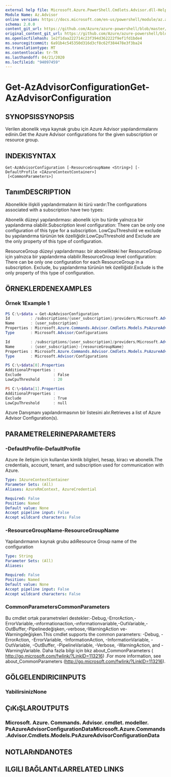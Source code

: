 ```yaml
---
external help file: Microsoft.Azure.PowerShell.Cmdlets.Advisor.dll-Help.xml
Module Name: Az.Advisor
online version: https://docs.microsoft.com/en-us/powershell/module/az.advisor/get-azadvisorconfiguration
schema: 2.0.0
content_git_url: https://github.com/Azure/azure-powershell/blob/master/src/Advisor/Advisor/help/Get-AzAdvisorConfiguration.md
original_content_git_url: https://github.com/Azure/azure-powershell/blob/master/src/Advisor/Advisor/help/Get-AzAdvisorConfiguration.md
ms.openlocfilehash: 1e2f1daa222714c23f394d362222f9ef1fd1bde4
ms.sourcegitcommit: 6a91b4c545350d316d3cf8c62f384478e3f3ba24
ms.translationtype: MT
ms.contentlocale: tr-TR
ms.lasthandoff: 04/21/2020
ms.locfileid: "94097459"
---
```

# <span data-ttu-id="bb5f1-101">Get-AzAdvisorConfiguration</span><span class="sxs-lookup"><span data-stu-id="bb5f1-101">Get-AzAdvisorConfiguration</span></span>

## <span data-ttu-id="bb5f1-102">SYNOPSIS</span><span class="sxs-lookup"><span data-stu-id="bb5f1-102">SYNOPSIS</span></span>
<span data-ttu-id="bb5f1-103">Verilen abonelik veya kaynak grubu için Azure Advisor yapılandırmalarını edinin.</span><span class="sxs-lookup"><span data-stu-id="bb5f1-103">Get the Azure Advisor configurations for the given subscription or resource group.</span></span>

## <span data-ttu-id="bb5f1-104">INDEKI</span><span class="sxs-lookup"><span data-stu-id="bb5f1-104">SYNTAX</span></span>

```
Get-AzAdvisorConfiguration [-ResourceGroupName <String>] [-DefaultProfile <IAzureContextContainer>]
 [<CommonParameters>]
```

## <span data-ttu-id="bb5f1-105">Tanım</span><span class="sxs-lookup"><span data-stu-id="bb5f1-105">DESCRIPTION</span></span>
<span data-ttu-id="bb5f1-106">Abonelikle ilişkili yapılandırmaların iki türü vardır:</span><span class="sxs-lookup"><span data-stu-id="bb5f1-106">The configurations associated with a subscription have two types:</span></span>

<span data-ttu-id="bb5f1-107">Abonelik düzeyi yapılandırması: abonelik için bu türde yalnızca bir yapılandırma olabilir.</span><span class="sxs-lookup"><span data-stu-id="bb5f1-107">Subscription level configuration: There can be only one configuration of this type for a subscription.</span></span> <span data-ttu-id="bb5f1-108">LowCpuThreshold ve exclude bu yapılandırma türünün tek özelliğidir.</span><span class="sxs-lookup"><span data-stu-id="bb5f1-108">LowCpuThreshold and Exclude are the only property of this type of configuration.</span></span>

<span data-ttu-id="bb5f1-109">ResourceGroup düzeyi yapılandırması: bir abonelikteki her ResourceGroup için yalnızca bir yapılandırma olabilir.</span><span class="sxs-lookup"><span data-stu-id="bb5f1-109">ResourceGroup level configuration: There can be only one configuration for each ResourceGroup in a subscription.</span></span> <span data-ttu-id="bb5f1-110">Exclude, bu yapılandırma türünün tek özelliğidir.</span><span class="sxs-lookup"><span data-stu-id="bb5f1-110">Exclude is the only property of this type of configuration.</span></span>

## <span data-ttu-id="bb5f1-111">ÖRNEKLERDEN</span><span class="sxs-lookup"><span data-stu-id="bb5f1-111">EXAMPLES</span></span>

### <span data-ttu-id="bb5f1-112">Örnek 1</span><span class="sxs-lookup"><span data-stu-id="bb5f1-112">Example 1</span></span>
```powershell
PS C:\>$data = Get-AzAdvisorConfiguration
Id         : /subscriptions/{user_subscription}/providers/Microsoft.Advisor/configurations/{user_subscription}
Name       : {user_subscription}
Properties : Microsoft.Azure.Commands.Advisor.Cmdlets.Models.PsAzureAdvisorConfigurationProperties
Type       : Microsoft.Advisor/Configurations

Id         : /subscriptions/{user_subscription}/providers/Microsoft.Advisor/configurations/{user_subscription}-{resourceGroupName}
Name       : {user_subscription}-{resourceGroupName}
Properties : Microsoft.Azure.Commands.Advisor.Cmdlets.Models.PsAzureAdvisorConfigurationProperties
Type       : Microsoft.Advisor/Configurations

PS C:\>$data[0].Properties
AdditionalProperties :
Exclude              : False
LowCpuThreshold      : 20

PS C:\>$data[1].Properties
AdditionalProperties :
Exclude              : True
LowCpuThreshold      : null

```
<span data-ttu-id="bb5f1-113">Azure Danışmanı yapılandırmasının bir listesini alır.</span><span class="sxs-lookup"><span data-stu-id="bb5f1-113">Retrieves a list of Azure Advisor Configuration(s).</span></span>

## <span data-ttu-id="bb5f1-114">PARAMETRELERINE</span><span class="sxs-lookup"><span data-stu-id="bb5f1-114">PARAMETERS</span></span>

### <span data-ttu-id="bb5f1-115">-DefaultProfile</span><span class="sxs-lookup"><span data-stu-id="bb5f1-115">-DefaultProfile</span></span>
<span data-ttu-id="bb5f1-116">Azure ile iletişim için kullanılan kimlik bilgileri, hesap, kiracı ve abonelik.</span><span class="sxs-lookup"><span data-stu-id="bb5f1-116">The credentials, account, tenant, and subscription used for communication with Azure.</span></span>

```yaml
Type: IAzureContextContainer
Parameter Sets: (All)
Aliases: AzureRmContext, AzureCredential

Required: False
Position: Named
Default value: None
Accept pipeline input: False
Accept wildcard characters: False
```

### <span data-ttu-id="bb5f1-117">-ResourceGroupName</span><span class="sxs-lookup"><span data-stu-id="bb5f1-117">-ResourceGroupName</span></span>
<span data-ttu-id="bb5f1-118">Yapılandırmanın kaynak grubu adı</span><span class="sxs-lookup"><span data-stu-id="bb5f1-118">Resource Group name of the configuration</span></span>

```yaml
Type: String
Parameter Sets: (All)
Aliases:

Required: False
Position: Named
Default value: None
Accept pipeline input: False
Accept wildcard characters: False
```

### <span data-ttu-id="bb5f1-119">CommonParameters</span><span class="sxs-lookup"><span data-stu-id="bb5f1-119">CommonParameters</span></span>
<span data-ttu-id="bb5f1-120">Bu cmdlet ortak parametreleri destekler:-Debug,-ErrorAction,-ErrorVariable,-ınformationaction,-ınformationvariable,-OutVariable,-OutBuffer,-Pipelinedeğişken,-verbose,-WarningAction ve-Warningdeğişken.</span><span class="sxs-lookup"><span data-stu-id="bb5f1-120">This cmdlet supports the common parameters: -Debug, -ErrorAction, -ErrorVariable, -InformationAction, -InformationVariable, -OutVariable, -OutBuffer, -PipelineVariable, -Verbose, -WarningAction, and -WarningVariable.</span></span>
<span data-ttu-id="bb5f1-121">Daha fazla bilgi için bkz about_CommonParameters ( http://go.microsoft.com/fwlink/?LinkID=113216) .</span><span class="sxs-lookup"><span data-stu-id="bb5f1-121">For more information, see about_CommonParameters (http://go.microsoft.com/fwlink/?LinkID=113216).</span></span>

## <span data-ttu-id="bb5f1-122">GÖLGELENDIRICI</span><span class="sxs-lookup"><span data-stu-id="bb5f1-122">INPUTS</span></span>

### <span data-ttu-id="bb5f1-123">Yabilirsiniz</span><span class="sxs-lookup"><span data-stu-id="bb5f1-123">None</span></span>

## <span data-ttu-id="bb5f1-124">ÇıKıŞLAR</span><span class="sxs-lookup"><span data-stu-id="bb5f1-124">OUTPUTS</span></span>

### <span data-ttu-id="bb5f1-125">Microsoft. Azure. Commands. Advisor. cmdlet. modeller. PsAzureAdvisorConfigurationData</span><span class="sxs-lookup"><span data-stu-id="bb5f1-125">Microsoft.Azure.Commands.Advisor.Cmdlets.Models.PsAzureAdvisorConfigurationData</span></span>

## <span data-ttu-id="bb5f1-126">NOTLARıNDA</span><span class="sxs-lookup"><span data-stu-id="bb5f1-126">NOTES</span></span>

## <span data-ttu-id="bb5f1-127">ILGILI BAĞLANTıLAR</span><span class="sxs-lookup"><span data-stu-id="bb5f1-127">RELATED LINKS</span></span>
